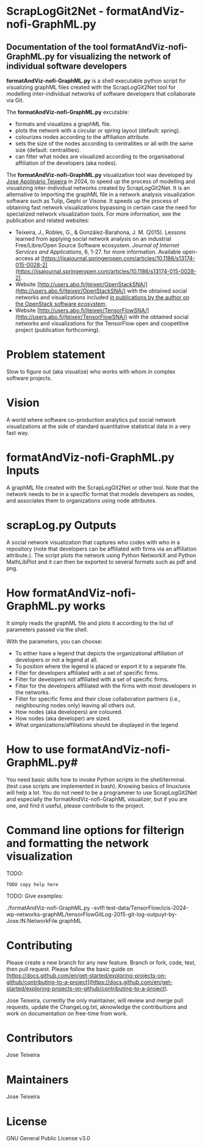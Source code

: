 # ScrapLogGit2Net - formatAndViz-nofi-GraphML.py

## Documentation of the tool formatAndViz-nofi-GraphML.py for visualizing the network of individual software developers 

**formatAndViz-nofi-GraphML.py** is a shell executable python script for visualizing graphML files created with the ScrapLogGit2Net tool for modelling inter-individual networks of software developers that collaborate via Git.

The **formatAndViz-nofi-GraphML.py** excutable:  
- formats and visualizes a graphML file.
- plots the network with a circular or spring layout (default: spring). 
- colourizes nodes according to the affiliation attribute. 
- sets the size of the nodes according to centralities or all with the same size (default: centralities). 
- can filter what nodes are visualized according to the organisational affiliation of the developers (aka nodes). 


The **formatAndViz-nofi-GraphML.py** visualization tool was developed by [Jose Apolinário Teixeira](http://users.abo.fi/jteixeir/) in 2024, to speed up the process of modelling and visualizing inter-individual networks created by ScrapLogGit2Net. It is an alternative to importing the graphML file in a network analysis visualization software such as Tulip, Gephi or Visone. It speeds up the process of obtaining fast network visualizations bypassing in certain case the need for specialized network visualization tools. 
For more information, see the publication and related websites: 

- Teixeira, J., Robles, G., & González-Barahona, J. M. (2015). Lessons learned from applying social network analysis on an industrial Free/Libre/Open Source Software ecosystem. *Journal of Internet Services and Applications*, 6, 1-27. for more information. Available open-access at  [https://jisajournal.springeropen.com/articles/10.1186/s13174-015-0028-2](https://jisajournal.springeropen.com/articles/10.1186/s13174-015-0028-2).
- Website [http://users.abo.fi/jteixeir/OpenStackSNA/](http://users.abo.fi/jteixeir/OpenStackSNA/) with the obtained social networks and visualizations included [in publications by the author on the OpenStack software ecosystem](http://users.abo.fi/jteixeir/#pub).
- Website [http://users.abo.fi/jteixeir/TensorFlowSNA/](http://users.abo.fi/jteixeir/TensorFlowSNA/) with the obtained social networks and visualizations for the TensorFlow open and coopetitive project (publication forthcoming). 


# Problem statement # 
Slow to figure out (aka visualize) who works with whom in complex software projects. 

# Vision
A world where software co-production analytics put social network visualizations at the side of standard quantitative statistical data in a very fast way. 


# **formatAndViz-nofi-GraphML.py** Inputs #

A graphML file created with the ScrapLogGit2Net or other tool. Note that the network needs to be in a specific format that models developers as nodes, and associates them to organizations using node attributes. 

# **scrapLog.py** Outputs #
A social network visualization that captures who codes with who in a repository (note that developers can be affiliated with firms via an affiliation attribute.). The script plots the network using Python NetworkX and Python MathLibPlot and it can then be exported to several formats such as pdf and png. 

# How  **formatAndViz-nofi-GraphML.py** works #

It simply reads the graphML file and plots it according to the list of parameters passed via the shell. 

With the parameters, you can choose: 
- To either have a legend that depicts the organizational affiliation of developers or not a legend at all.
- To position where the legend is placed or export it to a separate file. 
- Filter for developers affiliated with a set of specific firms.
- Filter for developers not affiliated with a set of specific firms.
- Filter for the developers affiliated with the firms with most developers in the networks. 
- Filter for specific firms and their close collaboration partners (i.e., neighbouring nodes only) leaving all others out. 
- How nodes (aka developers) are coloured.
- How nodes (aka developer)  are sized.
- What organizations/affiliations should be displayed in the legend 
  
# How to use  **formatAndViz-nofi-GraphML.py**#

You need basic skills how to invoke Python scripts in the shell/terminal.  
 (test case scripts are implemented in bash).  Knowing basics of linux/unix will help a lot.  You do not need to be a programmer to use ScrapLogGit2Net and especially the formatAndViz-nofi-GraphML visualizer, but if you are one, and find it useful, please contribute to the project. 


# Command line options for filterign and formatting the network visualization 

TODO: 

```
TODO copy help here 

```

TODO:
Give examples:

./formatAndViz-nofi-GraphML.py  -svtfl test-data/TensorFlow/icis-2024-wp-networks-graphML/tensorFlowGitLog-2015-git-log-outpuyt-by-Jose.IN.NetworkFile.graphML 


# Contributing 
Please create a new branch for any new feature. Branch or fork, code, test, then pull request. Please follow the basic guide on [https://docs.github.com/en/get-started/exploring-projects-on-github/contributing-to-a-project](https://docs.github.com/en/get-started/exploring-projects-on-github/contributing-to-a-project). 

Jose Teixeira, currently the only maintainer,  will review and merge pull requests, update the ChangeLog.txt, aknowledge the contribuitions and work on documentation on free-time from work. 

# Contributors 
Jose Teixeira

# Maintainers  
Jose Teixeira

# License 
GNU General Public License v3.0
